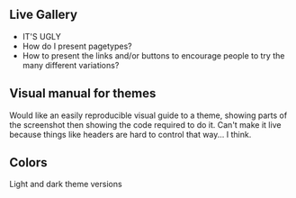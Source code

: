 

## Live Gallery

* IT'S UGLY
* How do I present pagetypes?
* How to present the links and/or buttons to encourage people to try the many different variations?

## Visual manual for themes

Would like an easily reproducible visual guide to a theme, showing parts of the screenshot then showing the code required to do it. Can't make it live because things like headers are hard to control that way... I think.

## Colors

Light and dark theme versions
